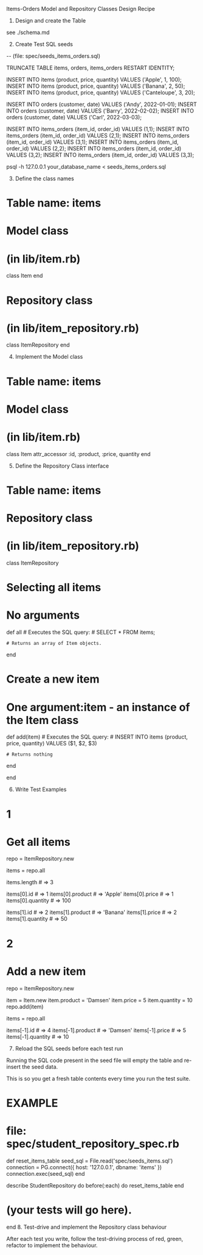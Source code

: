 Items-Orders Model and Repository Classes Design Recipe

1. Design and create the Table

see ./schema.md

2. Create Test SQL seeds

-- (file: spec/seeds_items_orders.sql)

TRUNCATE TABLE items, orders, items_orders RESTART IDENTITY;

INSERT INTO items (product, price, quantity) VALUES ('Apple', 1, 100);
INSERT INTO items (product, price, quantity) VALUES ('Banana', 2, 50);
INSERT INTO items (product, price, quantity) VALUES ('Canteloupe', 3, 20);

INSERT INTO orders (customer, date) VALUES ('Andy', 2022-01-01);
INSERT INTO orders (customer, date) VALUES ('Barry', 2022-02-02);
INSERT INTO orders (customer, date) VALUES ('Carl', 2022-03-03);

INSERT INTO items_orders (item_id, order_id) VALUES (1,1);
INSERT INTO items_orders (item_id, order_id) VALUES (2,1);
INSERT INTO items_orders (item_id, order_id) VALUES (3,1);
INSERT INTO items_orders (item_id, order_id) VALUES (2,2);
INSERT INTO items_orders (item_id, order_id) VALUES (3,2);
INSERT INTO items_orders (item_id, order_id) VALUES (3,3);

psql -h 127.0.0.1 your_database_name < seeds_items_orders.sql

3. Define the class names

# Table name: items

# Model class
# (in lib/item.rb)
class Item
end

# Repository class
# (in lib/item_repository.rb)
class ItemRepository
end

4. Implement the Model class

# Table name: items

# Model class
# (in lib/item.rb)

class Item
  attr_accessor :id, :product, :price, quantity
end

5. Define the Repository Class interface

# Table name: items

# Repository class
# (in lib/item_repository.rb)

class ItemRepository

  # Selecting all items
  # No arguments
  def all
    # Executes the SQL query:
    # SELECT * FROM items;

    # Returns an array of Item objects.
  end

  # Create a new item
  # One argument:item - an instance of the Item class
  def add(item)
    # Executes the SQL query:
    # INSERT INTO items (product, price, quantity) VALUES ($1, $2, $3)

    # Returns nothing
  end

end

6. Write Test Examples

# 1
# Get all items

repo = ItemRepository.new

items = repo.all

items.length # =>  3

items[0].id # =>  1
items[0].product # =>  'Apple'
items[0].price # =>  1
items[0].quantity # => 100

items[1].id # =>  2
items[1].product # =>  'Banana'
items[1].price # =>  2
items[1].quantity # => 50

# 2
# Add a new item

repo = ItemRepository.new

item = Item.new
item.product = 'Damsen'
item.price = 5
item.quantity = 10
repo.add(item)

items = repo.all

items[-1].id # =>  4
items[-1].product # =>  'Damsen'
items[-1].price # =>  5
items[-1].quantity # => 10

7. Reload the SQL seeds before each test run

Running the SQL code present in the seed file will empty the table and re-insert the seed data.

This is so you get a fresh table contents every time you run the test suite.

# EXAMPLE

# file: spec/student_repository_spec.rb

def reset_items_table
  seed_sql = File.read('spec/seeds_items.sql')
  connection = PG.connect({ host: '127.0.0.1', dbname: 'items' })
  connection.exec(seed_sql)
end

describe StudentRepository do
  before(:each) do 
    reset_items_table
  end

  # (your tests will go here).
end
8. Test-drive and implement the Repository class behaviour

After each test you write, follow the test-driving process of red, green, refactor to implement the behaviour.

